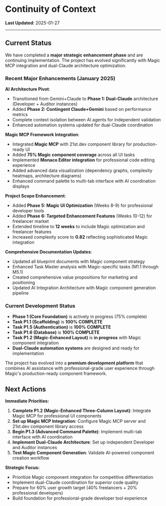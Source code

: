 # Continuity of Context

**Last Updated**: 2025-01-27

---

## Current Status

We have completed a **major strategic enhancement phase** and are continuing implementation. The project has evolved significantly with Magic MCP integration and dual-Claude architecture optimization.

### **Recent Major Enhancements (January 2025)**

**AI Architecture Pivot**:
- Transitioned from Gemini+Claude to **Phase 1: Dual-Claude** architecture (Developer + Auditor instances)
- Added **Phase 2: Contingent Claude+Gemini** based on performance metrics
- Complete context isolation between AI agents for independent validation
- Enhanced automation systems updated for dual-Claude coordination

**Magic MCP Framework Integration**:
- Integrated **Magic MCP** with 21st.dev component library for production-ready UI
- Added **75% Magic component coverage** across all UI tasks
- Implemented **Monaco Editor integration** for professional code editing experience
- Added advanced data visualization (dependency graphs, complexity heatmaps, architecture diagrams)
- Enhanced command palette to multi-tab interface with AI coordination displays

**Project Scope Enhancement**:
- Added **Phase 5: Magic UI Optimization** (Weeks 8-9) for professional developer tools
- Added **Phase 6: Targeted Enhancement Features** (Weeks 10-12) for freelancer market
- Extended timeline to **12 weeks** to include Magic optimization and freelancer features
- Increased complexity score to **0.82** reflecting sophisticated Magic integration

**Comprehensive Documentation Updates**:
- Updated all blueprint documents with Magic component strategy
- Enhanced Task Master analysis with Magic-specific tasks (M1.1 through M5.1)
- Created comprehensive value propositions for marketing and positioning
- Updated AI Integration Architecture with Magic component generation pipeline

### **Current Development Status**
- **Phase 1 (Core Foundation)** is actively in progress (75% complete)
- **Task P1.1 (Scaffolding)** is **100% COMPLETE**
- **Task P1.5 (Authentication)** is **100% COMPLETE** 
- **Task P1.6 (Database)** is **100% COMPLETE**
- **Task P1.2 (Magic-Enhanced Layout)** is **in progress** with Magic component integration
- **Dual-Claude automation systems** are designed and ready for implementation

The project has evolved into a **premium development platform** that combines AI assistance with professional-grade user experience through Magic's production-ready component framework.

## Next Actions

**Immediate Priorities:**

1. **Complete P1.2 (Magic-Enhanced Three-Column Layout)**: Integrate Magic MCP for professional UI components
2. **Set up Magic MCP Integration**: Configure Magic MCP server and 21st.dev component library access
3. **Begin P1.3 (Advanced Command Palette)**: Implement multi-tab interface with AI coordination
4. **Implement Dual-Claude Architecture**: Set up independent Developer and Auditor instances
5. **Test Magic Component Generation**: Validate AI-powered component creation workflow

**Strategic Focus:**
- Prioritize Magic component integration for competitive differentiation
- Implement dual-Claude coordination for superior code quality
- Prepare for 60% user growth target (40% freelancers + 20% professional developers)
- Build foundation for professional-grade developer tool experience

 